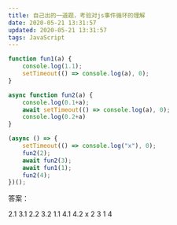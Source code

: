 ```yaml
---
title: 自己出的一道题，考验对js事件循环的理解
date: 2020-05-21 13:31:57
updated: 2020-05-21 13:31:57
tags: JavaScript
---
```


<!-- more -->

```javascript
function fun1(a) {
    console.log(1.1);
    setTimeout(() => console.log(a), 0);
}

async function fun2(a) {
    console.log(0.1+a);
    await setTimeout(() => console.log(a), 0);
    console.log(0.2+a)
}

(async () => {
    setTimeout(() => console.log("x"), 0);
    fun2(2);
    await fun2(3);
    await fun1(1);
    fun2(4);
})();

```


答案：


2.1
3.1
2.2
3.2
1.1
4.1
4.2
x
2
3
1
4
